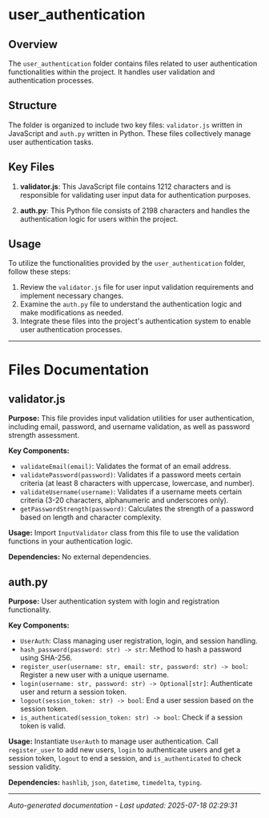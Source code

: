 # user_authentication

## Overview
The `user_authentication` folder contains files related to user authentication functionalities within the project. It handles user validation and authentication processes.

## Structure
The folder is organized to include two key files: `validator.js` written in JavaScript and `auth.py` written in Python. These files collectively manage user authentication tasks.

## Key Files
1. **validator.js**: This JavaScript file contains 1212 characters and is responsible for validating user input data for authentication purposes.
   
2. **auth.py**: This Python file consists of 2198 characters and handles the authentication logic for users within the project.

## Usage
To utilize the functionalities provided by the `user_authentication` folder, follow these steps:
1. Review the `validator.js` file for user input validation requirements and implement necessary changes.
2. Examine the `auth.py` file to understand the authentication logic and make modifications as needed.
3. Integrate these files into the project's authentication system to enable user authentication processes.

---

# Files Documentation

## validator.js

**Purpose:** This file provides input validation utilities for user authentication, including email, password, and username validation, as well as password strength assessment.

**Key Components:**
- `validateEmail(email)`: Validates the format of an email address.
- `validatePassword(password)`: Validates if a password meets certain criteria (at least 8 characters with uppercase, lowercase, and number).
- `validateUsername(username)`: Validates if a username meets certain criteria (3-20 characters, alphanumeric and underscores only).
- `getPasswordStrength(password)`: Calculates the strength of a password based on length and character complexity.

**Usage:** Import `InputValidator` class from this file to use the validation functions in your authentication logic.

**Dependencies:** No external dependencies.

## auth.py

**Purpose:** User authentication system with login and registration functionality.

**Key Components:**
- `UserAuth`: Class managing user registration, login, and session handling.
- `hash_password(password: str) -> str`: Method to hash a password using SHA-256.
- `register_user(username: str, email: str, password: str) -> bool`: Register a new user with a unique username.
- `login(username: str, password: str) -> Optional[str]`: Authenticate user and return a session token.
- `logout(session_token: str) -> bool`: End a user session based on the session token.
- `is_authenticated(session_token: str) -> bool`: Check if a session token is valid.

**Usage:** Instantiate `UserAuth` to manage user authentication. Call `register_user` to add new users, `login` to authenticate users and get a session token, `logout` to end a session, and `is_authenticated` to check session validity.

**Dependencies:** `hashlib`, `json`, `datetime`, `timedelta`, `typing`.

---
*Auto-generated documentation - Last updated: 2025-07-18 02:29:31*
